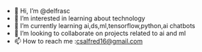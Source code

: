 - 👋 Hi, I’m @delfrasc
- 👀 I’m interested in learning about technology
- 🌱 I’m currently learning ai,ds,ml,tensorflow,python,ai chatbots
- 💞️ I’m looking to collaborate on projects related to ai and ml
- 📫 How to reach me :csalfred16@gmail.com

<!---
delfrasc/delfrasc is a ✨ special ✨ repository because its `README.md` (this file) appears on your GitHub profile.
You can click the Preview link to take a look at your changes.
--->
